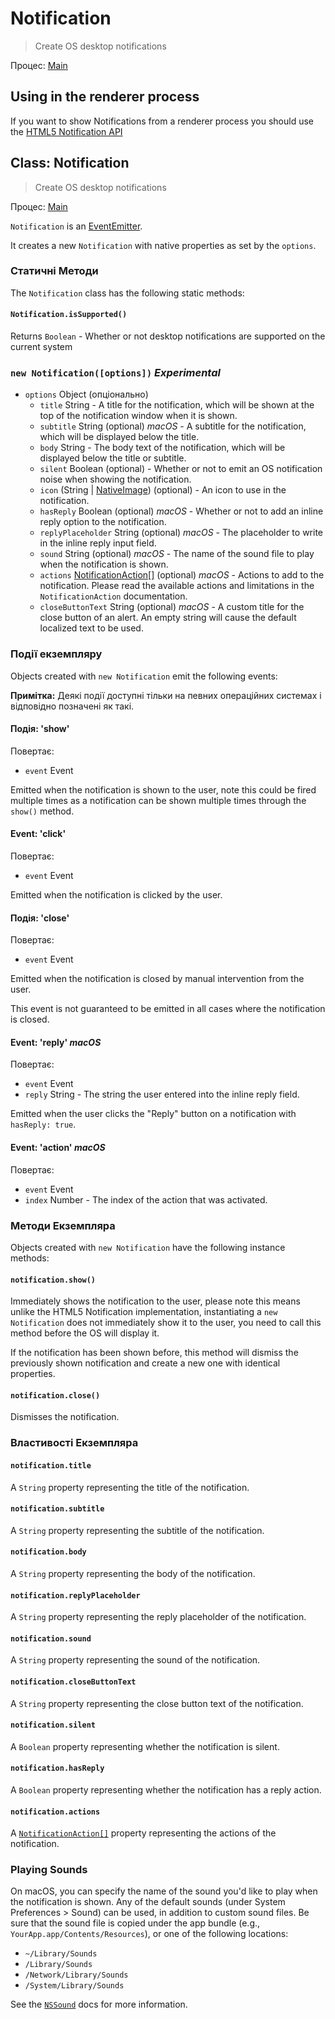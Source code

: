 # Notification

> Create OS desktop notifications

Процес: [Main](../glossary.md#main-process)

## Using in the renderer process

If you want to show Notifications from a renderer process you should use the [HTML5 Notification API](../tutorial/notifications.md)

## Class: Notification

> Create OS desktop notifications

Процес: [Main](../glossary.md#main-process)

`Notification` is an [EventEmitter](https://nodejs.org/api/events.html#events_class_eventemitter).

It creates a new `Notification` with native properties as set by the `options`.

### Статичні Методи

The `Notification` class has the following static methods:

#### `Notification.isSupported()`

Returns `Boolean` - Whether or not desktop notifications are supported on the current system

### `new Notification([options])` *Experimental*

* `options` Object (опціонально) 
  * `title` String - A title for the notification, which will be shown at the top of the notification window when it is shown.
  * `subtitle` String (optional) *macOS* - A subtitle for the notification, which will be displayed below the title.
  * `body` String - The body text of the notification, which will be displayed below the title or subtitle.
  * `silent` Boolean (optional) - Whether or not to emit an OS notification noise when showing the notification.
  * `icon` (String | [NativeImage](native-image.md)) (optional) - An icon to use in the notification.
  * `hasReply` Boolean (optional) *macOS* - Whether or not to add an inline reply option to the notification.
  * `replyPlaceholder` String (optional) *macOS* - The placeholder to write in the inline reply input field.
  * `sound` String (optional) *macOS* - The name of the sound file to play when the notification is shown.
  * `actions` [NotificationAction[]](structures/notification-action.md) (optional) *macOS* - Actions to add to the notification. Please read the available actions and limitations in the `NotificationAction` documentation.
  * `closeButtonText` String (optional) *macOS* - A custom title for the close button of an alert. An empty string will cause the default localized text to be used.

### Події екземпляру

Objects created with `new Notification` emit the following events:

**Примітка:** Деякі події доступні тільки на певних операційних системах і відповідно позначені як такі.

#### Подія: 'show'

Повертає:

* `event` Event

Emitted when the notification is shown to the user, note this could be fired multiple times as a notification can be shown multiple times through the `show()` method.

#### Event: 'click'

Повертає:

* `event` Event

Emitted when the notification is clicked by the user.

#### Подія: 'close'

Повертає:

* `event` Event

Emitted when the notification is closed by manual intervention from the user.

This event is not guaranteed to be emitted in all cases where the notification is closed.

#### Event: 'reply' *macOS*

Повертає:

* `event` Event
* `reply` String - The string the user entered into the inline reply field.

Emitted when the user clicks the "Reply" button on a notification with `hasReply: true`.

#### Event: 'action' *macOS*

Повертає:

* `event` Event
* `index` Number - The index of the action that was activated.

### Методи Екземпляра

Objects created with `new Notification` have the following instance methods:

#### `notification.show()`

Immediately shows the notification to the user, please note this means unlike the HTML5 Notification implementation, instantiating a `new Notification` does not immediately show it to the user, you need to call this method before the OS will display it.

If the notification has been shown before, this method will dismiss the previously shown notification and create a new one with identical properties.

#### `notification.close()`

Dismisses the notification.

### Властивості Екземпляра

#### `notification.title`

A `String` property representing the title of the notification.

#### `notification.subtitle`

A `String` property representing the subtitle of the notification.

#### `notification.body`

A `String` property representing the body of the notification.

#### `notification.replyPlaceholder`

A `String` property representing the reply placeholder of the notification.

#### `notification.sound`

A `String` property representing the sound of the notification.

#### `notification.closeButtonText`

A `String` property representing the close button text of the notification.

#### `notification.silent`

A `Boolean` property representing whether the notification is silent.

#### `notification.hasReply`

A `Boolean` property representing whether the notification has a reply action.

#### `notification.actions`

A [`NotificationAction[]`](structures/notification-action.md) property representing the actions of the notification.

### Playing Sounds

On macOS, you can specify the name of the sound you'd like to play when the notification is shown. Any of the default sounds (under System Preferences > Sound) can be used, in addition to custom sound files. Be sure that the sound file is copied under the app bundle (e.g., `YourApp.app/Contents/Resources`), or one of the following locations:

* `~/Library/Sounds`
* `/Library/Sounds`
* `/Network/Library/Sounds`
* `/System/Library/Sounds`

See the [`NSSound`](https://developer.apple.com/documentation/appkit/nssound) docs for more information.